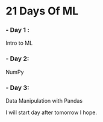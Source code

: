 # 21 Days Of ML

### - Day 1 :

Intro to ML

### - Day 2:

NumPy

### - Day 3:

Data Manipulation with Pandas

I will start day after tomorrow I hope.
